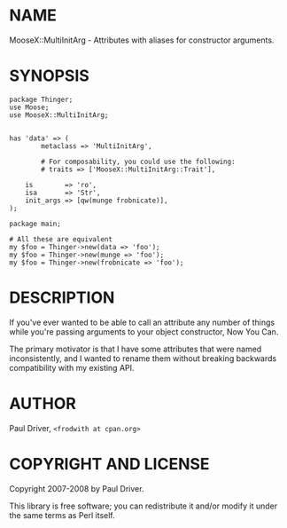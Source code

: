# NAME

MooseX::MultiInitArg - Attributes with aliases for constructor arguments.

# SYNOPSIS

    package Thinger;
    use Moose;
	use MooseX::MultiInitArg;
    

    has 'data' => (
			metaclass => 'MultiInitArg',

			# For composability, you could use the following:
			# traits => ['MooseX::MultiInitArg::Trait'],

        is        => 'ro',
        isa       => 'Str',
        init_args => [qw(munge frobnicate)],
    );

    package main;

    # All these are equivalent
    my $foo = Thinger->new(data => 'foo');
    my $foo = Thinger->new(munge => 'foo');
    my $foo = Thinger->new(frobnicate => 'foo');

# DESCRIPTION

If you've ever wanted to be able to call an attribute any number of things
while you're passing arguments to your object constructor, Now You Can.

The primary motivator is that I have some attributes that were named 
inconsistently, and I wanted to rename them without breaking backwards 
compatibility with my existing API.

# AUTHOR

Paul Driver, `<frodwith at cpan.org>`

# COPYRIGHT AND LICENSE

Copyright 2007-2008 by Paul Driver.

This library is free software; you can redistribute it and/or modify
it under the same terms as Perl itself.
